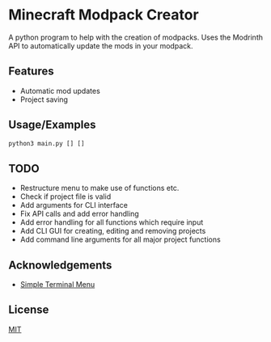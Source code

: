 
# Minecraft Modpack Creator

A python program to help with the creation of modpacks. Uses the Modrinth API to automatically update the mods in your modpack.


## Features

- Automatic mod updates
- Project saving


## Usage/Examples

```python
python3 main.py [] []
```

## TODO
- Restructure menu to make use of functions etc.
- Check if project file is valid
- Add arguments for CLI interface
- Fix API calls and add error handling
- Add error handling for all functions which require input
- Add CLI GUI for creating, editing and removing projects
- Add command line arguments for all major project functions

## Acknowledgements

 - [Simple Terminal Menu](https://pypi.org/project/simple-term-menu/)

## License

[MIT](https://choosealicense.com/licenses/mit/)

